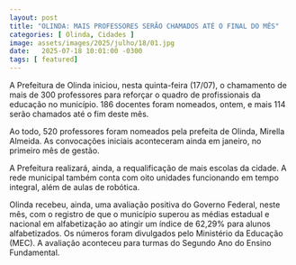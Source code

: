 ```yaml
---
layout: post
title: "OLINDA: MAIS PROFESSORES SERÃO CHAMADOS ATÉ O FINAL DO MÊS"
categories: [ Olinda, Cidades ]
image: assets/images/2025/julho/18/01.jpg
date:   2025-07-18 10:01:00 -0300
tags: [ featured]
---
```

A Prefeitura de Olinda iniciou, nesta quinta-feira (17/07), o chamamento de mais de 300 professores para reforçar o quadro de profissionais da educação no município. 186 docentes foram nomeados, ontem, e mais 114 serão chamados até o fim deste mês. 

Ao todo, 520 professores foram nomeados pela prefeita de Olinda, Mirella Almeida. As convocações iniciais aconteceram ainda em janeiro, no primeiro mês de gestão. 

A Prefeitura realizará, ainda, a requalificação de mais escolas da cidade. A rede municipal também conta com oito unidades funcionando em tempo integral, além de aulas de robótica.

Olinda recebeu, ainda, uma avaliação positiva do Governo Federal, neste mês, com o registro de que o município superou as médias estadual e nacional em alfabetização ao atingir um índice de 62,29% para alunos alfabetizados. Os números foram divulgados pelo Ministério da Educação (MEC).  A avaliação aconteceu para turmas do Segundo Ano do Ensino Fundamental.